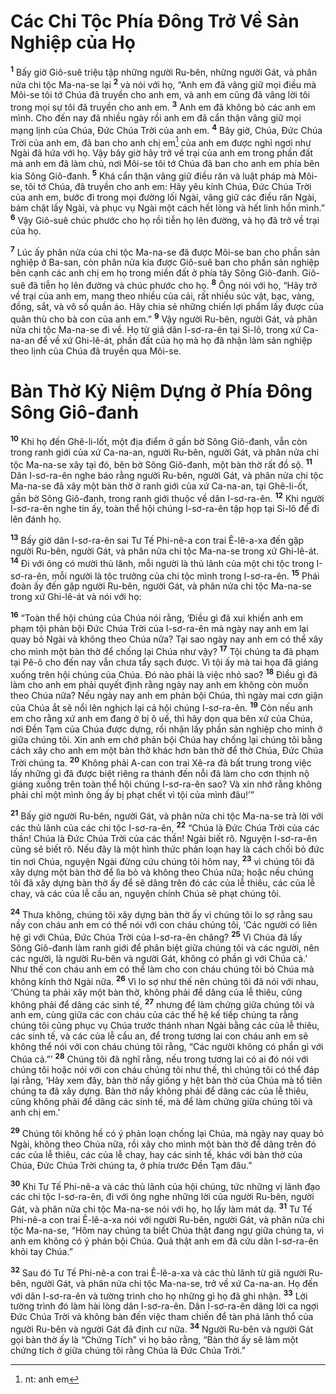 # Các Chi Tộc Phía Ðông Trở Về Sản Nghiệp của Họ
<sup><b>1</b></sup> Bấy giờ Giô-suê triệu tập những người Ru-bên, những người Gát, và phân nửa chi tộc Ma-na-se lại <sup><b>2</b></sup> và nói với họ, “Anh em đã vâng giữ mọi điều mà Môi-se tôi tớ Chúa đã truyền cho anh em, và anh em cũng đã vâng lời tôi trong mọi sự tôi đã truyền cho anh em. <sup><b>3</b></sup> Anh em đã không bỏ các anh em mình. Cho đến nay đã nhiều ngày rồi anh em đã cẩn thận vâng giữ mọi mạng lịnh của Chúa, Ðức Chúa Trời của anh em. <sup><b>4</b></sup> Bây giờ, Chúa, Ðức Chúa Trời của anh em, đã ban cho anh chị em[^1-9a6eb471-a4e2-4cd4-be49-c69137919d56] của anh em được nghỉ ngơi như Ngài đã hứa với họ. Vậy bây giờ hãy trở về trại của anh em trong phần đất mà anh em đã làm chủ, nơi Môi-se tôi tớ Chúa đã ban cho anh em phía bên kia Sông Giô-đanh. <sup><b>5</b></sup> Khá cẩn thận vâng giữ điều răn và luật pháp mà Môi-se, tôi tớ Chúa, đã truyền cho anh em: Hãy yêu kính Chúa, Ðức Chúa Trời của anh em, bước đi trong mọi đường lối Ngài, vâng giữ các điều răn Ngài, bám chặt lấy Ngài, và phục vụ Ngài một cách hết lòng và hết linh hồn mình.” <sup><b>6</b></sup> Vậy Giô-suê chúc phước cho họ rồi tiễn họ lên đường, và họ đã trở về trại của họ.

<sup><b>7</b></sup> Lúc ấy phân nửa của chi tộc Ma-na-se đã được Môi-se ban cho phần sản nghiệp ở Ba-san, còn phân nửa kia được Giô-suê ban cho phần sản nghiệp bên cạnh các anh chị em họ trong miền đất ở phía tây Sông Giô-đanh. Giô-suê đã tiễn họ lên đường và chúc phước cho họ. <sup><b>8</b></sup> Ông nói với họ, “Hãy trở về trại của anh em, mang theo nhiều của cải, rất nhiều súc vật, bạc, vàng, đồng, sắt, và vô số quần áo. Hãy chia sẻ những chiến lợi phẩm lấy được của quân thù cho bà con của anh em.” <sup><b>9</b></sup> Vậy người Ru-bên, người Gát, và phân nửa chi tộc Ma-na-se đi về. Họ từ giã dân I-sơ-ra-ên tại Si-lô, trong xứ Ca-na-an để về xứ Ghi-lê-át, phần đất của họ mà họ đã nhận làm sản nghiệp theo lịnh của Chúa đã truyền qua Môi-se.


# Bàn Thờ Kỷ Niệm Dựng ở Phía Ðông Sông Giô-đanh
<sup><b>10</b></sup> Khi họ đến Ghê-li-lốt, một địa điểm ở gần bờ Sông Giô-đanh, vẫn còn trong ranh giới của xứ Ca-na-an, người Ru-bên, người Gát, và phân nửa chi tộc Ma-na-se xây tại đó, bên bờ Sông Giô-đanh, một bàn thờ rất đồ sộ. <sup><b>11</b></sup> Dân I-sơ-ra-ên nghe báo rằng người Ru-bên, người Gát, và phân nửa chi tộc Ma-na-se đã xây một bàn thờ ở ranh giới của xứ Ca-na-an, tại Ghê-li-ốt, gần bờ Sông Giô-đanh, trong ranh giới thuộc về dân I-sơ-ra-ên. <sup><b>12</b></sup> Khi người I-sơ-ra-ên nghe tin ấy, toàn thể hội chúng I-sơ-ra-ên tập họp tại Si-lô để đi lên đánh họ.

<sup><b>13</b></sup> Bấy giờ dân I-sơ-ra-ên sai Tư Tế Phi-nê-a con trai Ê-lê-a-xa đến gặp người Ru-bên, người Gát, và phân nửa chi tộc Ma-na-se trong xứ Ghi-lê-át. <sup><b>14</b></sup> Ði với ông có mười thủ lãnh, mỗi người là thủ lãnh của một chi tộc trong I-sơ-ra-ên, mỗi người là tộc trưởng của chi tộc mình trong I-sơ-ra-ên. <sup><b>15</b></sup> Phái đoàn ấy đến gặp người Ru-bên, người Gát, và phân nửa chi tộc Ma-na-se trong xứ Ghi-lê-át và nói với họ:

<sup><b>16</b></sup> “Toàn thể hội chúng của Chúa nói rằng, ‘Ðiều gì đã xui khiến anh em phạm tội phản bội Ðức Chúa Trời của I-sơ-ra-ên mà ngày nay anh em lại quay bỏ Ngài và không theo Chúa nữa? Tại sao ngày nay anh em có thể xây cho mình một bàn thờ để chống lại Chúa như vậy? <sup><b>17</b></sup> Tội chúng ta đã phạm tại Pê-ô cho đến nay vẫn chưa tẩy sạch được. Vì tội ấy mà tai họa đã giáng xuống trên hội chúng của Chúa. Ðó nào phải là việc nhỏ sao? <sup><b>18</b></sup> Ðiều gì đã làm cho anh em phải quyết định rằng ngày nay anh em không còn muốn theo Chúa nữa? Nếu ngày nay anh em phản bội Chúa, thì ngày mai cơn giận của Chúa ắt sẽ nổi lên nghịch lại cả hội chúng I-sơ-ra-ên. <sup><b>19</b></sup> Còn nếu anh em cho rằng xứ anh em đang ở bị ô uế, thì hãy dọn qua bên xứ của Chúa, nơi Ðền Tạm của Chúa được dựng, rồi nhận lấy phần sản nghiệp cho mình ở giữa chúng tôi. Xin anh em chớ phản bội Chúa hay chống lại chúng tôi bằng cách xây cho anh em một bàn thờ khác hơn bàn thờ để thờ Chúa, Ðức Chúa Trời chúng ta. <sup><b>20</b></sup> Không phải A-can con trai Xê-ra đã bất trung trong việc lấy những gì đã được biệt riêng ra thánh đến nỗi đã làm cho cơn thịnh nộ giáng xuống trên toàn thể hội chúng I-sơ-ra-ên sao? Và xin nhớ rằng không phải chỉ một mình ông ấy bị phạt chết vì tội của mình đâu!’”

<sup><b>21</b></sup> Bấy giờ người Ru-bên, người Gát, và phân nửa chi tộc Ma-na-se trả lời với các thủ lãnh của các chi tộc I-sơ-ra-ên, <sup><b>22</b></sup> “Chúa là Ðức Chúa Trời của các thần! Chúa là Ðức Chúa Trời của các thần! Ngài biết rõ. Nguyện I-sơ-ra-ên cũng sẽ biết rõ. Nếu đây là một hình thức phản loạn hay là cách chối bỏ đức tin nơi Chúa, nguyện Ngài đừng cứu chúng tôi hôm nay, <sup><b>23</b></sup> vì chúng tôi đã xây dựng một bàn thờ để lìa bỏ và không theo Chúa nữa; hoặc nếu chúng tôi đã xây dựng bàn thờ ấy để sẽ dâng trên đó các của lễ thiêu, các của lễ chay, và các của lễ cầu an, nguyện chính Chúa sẽ phạt chúng tôi.

<sup><b>24</b></sup> Thưa không, chúng tôi xây dựng bàn thờ ấy vì chúng tôi lo sợ rằng sau nầy con cháu anh em có thể nói với con cháu chúng tôi, ‘Các người có liên hệ gì với Chúa, Ðức Chúa Trời của I-sơ-ra-ên chăng? <sup><b>25</b></sup> Vì Chúa đã lấy Sông Giô-đanh làm ranh giới để phân biệt giữa chúng tôi và các người, nên các người, là người Ru-bên và người Gát, không có phần gì với Chúa cả.’ Như thế con cháu anh em có thể làm cho con cháu chúng tôi bỏ Chúa mà không kính thờ Ngài nữa. <sup><b>26</b></sup> Vì lo sợ như thế nên chúng tôi đã nói với nhau, ‘Chúng ta phải xây một bàn thờ, không phải để dâng của lễ thiêu, cũng không phải để dâng các sinh tế, <sup><b>27</b></sup> nhưng để làm chứng giữa chúng tôi và anh em, cùng giữa các con cháu của các thế hệ kế tiếp chúng ta rằng chúng tôi cũng phục vụ Chúa trước thánh nhan Ngài bằng các của lễ thiêu, các sinh tế, và các của lễ cầu an, để trong tương lai con cháu anh em sẽ không thể nói với con cháu chúng tôi rằng, “Các người không có phần gì với Chúa cả.”’ <sup><b>28</b></sup> Chúng tôi đã nghĩ rằng, nếu trong tương lai có ai đó nói với chúng tôi hoặc nói với con cháu chúng tôi như thế, thì chúng tôi có thể đáp lại rằng, ‘Hãy xem đây, bàn thờ nầy giống y hệt bàn thờ của Chúa mà tổ tiên chúng ta đã xây dựng. Bàn thờ nầy không phải để dâng các của lễ thiêu, cũng không phải để dâng các sinh tế, mà để làm chứng giữa chúng tôi và anh chị em.’

<sup><b>29</b></sup> Chúng tôi không hề có ý phản loạn chống lại Chúa, mà ngày nay quay bỏ Ngài, không theo Chúa nữa, rồi xây cho mình một bàn thờ để dâng trên đó các của lễ thiêu, các của lễ chay, hay các sinh tế, khác với bàn thờ của Chúa, Ðức Chúa Trời chúng ta, ở phía trước Ðền Tạm đâu.”

<sup><b>30</b></sup> Khi Tư Tế Phi-nê-a và các thủ lãnh của hội chúng, tức những vị lãnh đạo các chi tộc I-sơ-ra-ên, đi với ông nghe những lời của người Ru-bên, người Gát, và phân nửa chi tộc Ma-na-se nói với họ, họ lấy làm mát dạ. <sup><b>31</b></sup> Tư Tế Phi-nê-a con trai Ê-lê-a-xa nói với người Ru-bên, người Gát, và phân nửa chi tộc Ma-na-se, “Hôm nay chúng ta biết Chúa thật đang ngự giữa chúng ta, vì anh em không có ý phản bội Chúa. Quả thật anh em đã cứu dân I-sơ-ra-ên khỏi tay Chúa.”

<sup><b>32</b></sup> Sau đó Tư Tế Phi-nê-a con trai Ê-lê-a-xa và các thủ lãnh từ giã người Ru-bên, người Gát, và phân nửa chi tộc Ma-na-se, trở về xứ Ca-na-an. Họ đến với dân I-sơ-ra-ên và tường trình cho họ những gì họ đã ghi nhận. <sup><b>33</b></sup> Lời tường trình đó làm hài lòng dân I-sơ-ra-ên. Dân I-sơ-ra-ên dâng lời ca ngợi Ðức Chúa Trời và không bàn đến việc tham chiến để tàn phá lãnh thổ của người Ru-bên và người Gát đã định cư nữa. <sup><b>34</b></sup> Người Ru-bên và người Gát gọi bàn thờ ấy là “Chứng Tích” vì họ bảo rằng, “Bàn thờ ấy sẽ làm một chứng tích ở giữa chúng tôi rằng Chúa là Ðức Chúa Trời.”

[^1-9a6eb471-a4e2-4cd4-be49-c69137919d56]: nt: anh em